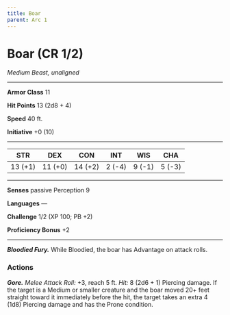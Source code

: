 ```yaml
---
title: Boar
parent: Arc 1
---
```


# Boar (CR 1/2)
*Medium Beast, unaligned*
___
**Armor Class** 11

**Hit Points** 13 (2d8 + 4)

**Speed** 40 ft.

**Initiative** +0 (10)
___
|STR|DEX|CON|INT|WIS|CHA|
|:---:|:---:|:---:|:---:|:---:|:---:|
|13 (+1)|11 (+0)|14 (+2)|2 (-4)|9 (-1)|5 (-3)|
___

**Senses** passive Perception 9

**Languages** —

**Challenge** 1/2 (XP 100; PB +2)

**Proficiency Bonus** +2
___
***Bloodied Fury.*** While Bloodied, the boar has Advantage on attack rolls.  

### Actions
***Gore.*** *Melee Attack Roll:*  +3, reach 5 ft. *Hit:* 8 (2d6 + 1) Piercing damage. If the target is a Medium or smaller creature and the boar moved 20+ feet straight toward it immediately before the hit, the target takes an extra 4 (1d8) Piercing damage and has the Prone condition.